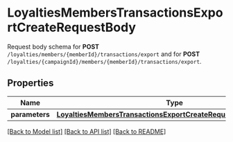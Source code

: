 # LoyaltiesMembersTransactionsExportCreateRequestBody

Request body schema for **POST** `/loyalties/members/{memberId}/transactions/export` and for **POST** `/loyalties/{campaignId}/members/{memberId}/transactions/export`.

## Properties
Name | Type | Description | Notes
------------ | ------------- | ------------- | -------------
**parameters** | [**LoyaltiesMembersTransactionsExportCreateRequestBodyParameters**](LoyaltiesMembersTransactionsExportCreateRequestBodyParameters.md) |  | [optional] 

[[Back to Model list]](../README.md#documentation-for-models) [[Back to API list]](../README.md#documentation-for-api-endpoints) [[Back to README]](../README.md)


